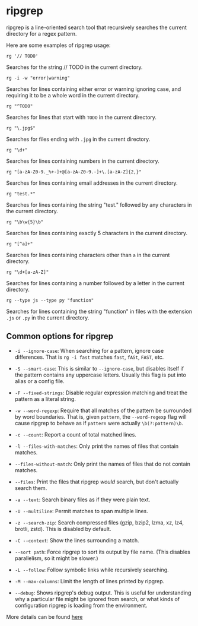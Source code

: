# ripgrep  

ripgrep is a line-oriented search tool that recursively searches the current directory for a regex pattern.

Here are some examples of ripgrep usage:

`rg '// TODO'`

Searches for the string // TODO in the current directory.

`rg -i -w "error|warning"`

Searches for lines containing either error or warning ignoring case, and requiring it to be a whole word in the current directory.

`rg "^TODO"`

Searches for lines that start with `TODO` in the current directory.

`rg "\.jpg$"`

Searches for files ending with `.jpg` in the current directory.

`rg "\d+"`

Searches for lines containing numbers in the current directory.

`rg "[a-zA-Z0-9._%+-]+@[a-zA-Z0-9.-]+\.[a-zA-Z]{2,}"`

Searches for lines containing email addresses in the current directory.

`rg "test.*"`

Searches for lines containing the string "test." followed by any characters in the current directory.

`rg "\b\w{5}\b"`

Searches for lines containing exactly 5 characters in the current directory.

`rg "[^a]+"`

Searches for lines containing characters other than `a` in the current directory.

`rg "\d+[a-zA-Z]"`

Searches for lines containing a number followed by a letter in the current directory.

`rg --type js --type py "function"`

Searches for lines containing the string "function" in files with the extension `.js` or `.py` in the current directory.

## Common options for ripgrep

- `-i --ignore-case`: When searching for a pattern, ignore case differences. That is `rg -i fast` matches `fast`, `fASt`, `FAST`, etc.  

- `-S --smart-case`: This is similar to `--ignore-case`, but disables itself if the pattern contains any uppercase letters. Usually this flag is put into alias or a config file.  

- `-F --fixed-strings`: Disable regular expression matching and treat the pattern as a literal string.  

- `-w --word-regexp`: Require that all matches of the pattern be surrounded by word boundaries. That is, given `pattern`, the `--word-regexp` flag will cause ripgrep to behave as if `pattern` were actually `\b(?:pattern)\b`.  

- `-c --count`: Report a count of total matched lines.  

- `-l --files-with-matches`: Only print the names of files that contain matches.  

- `--files-without-match`: Only print the names of files that do not contain matches.  

- `--files`: Print the files that ripgrep *would* search, but don't actually search them.  

- `-a --text`: Search binary files as if they were plain text.  

- `-U --multiline`: Permit matches to span multiple lines.  

- `-z --search-zip`: Search compressed files (gzip, bzip2, lzma, xz, lz4, brotli, zstd). This is disabled by default.  

- `-C --context`: Show the lines surrounding a match.  

- `--sort path`: Force ripgrep to sort its output by file name. (This disables parallelism, so it might be slower.)  

- `-L --follow`: Follow symbolic links while recursively searching.  

- `-M --max-columns`: Limit the length of lines printed by ripgrep.  

- `--debug`: Shows ripgrep's debug output. This is useful for understanding why a particular file might be ignored from search, or what kinds of configuration ripgrep is loading from the environment.  

More details can be found <a href="https://github.com/BurntSushi/ripgrep" target="blank">here</a>  
